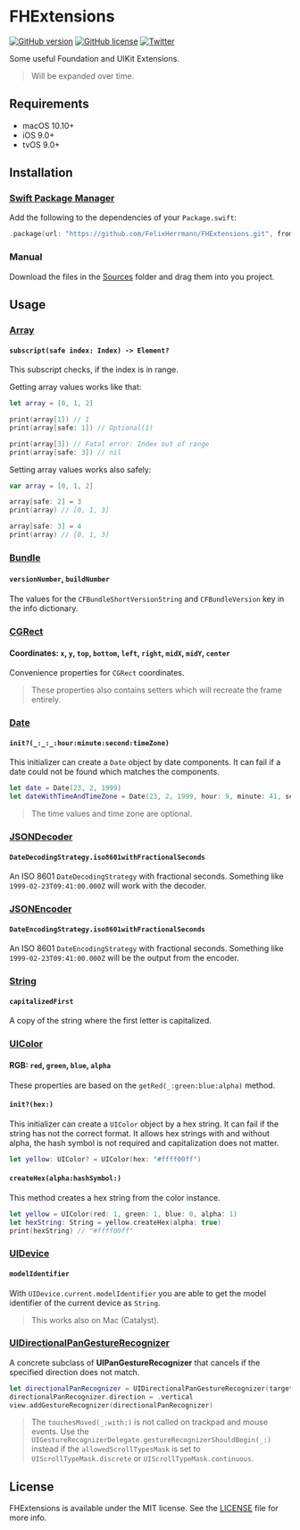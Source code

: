 # FHExtensions

<p align="left">
<a href="https://github.com/FelixHerrmann/FHExtensions/releases"><img alt="GitHub version" src="https://img.shields.io/github/v/release/FelixHerrmann/FHExtensions"></a>
<a href="https://github.com/FelixHerrmann/FHExtensions/blob/master/LICENSE"><img alt="GitHub license" src="https://img.shields.io/github/license/FelixHerrmann/FHExtensions"></a>
<a href="https://twitter.com/intent/tweet?text=Wow:&url=https%3A%2F%2Fgithub.com%2FFelixHerrmann%2FFHExtensions"><img alt="Twitter" src="https://img.shields.io/twitter/url?style=social&url=https%3A%2F%2Fgithub.com%2FFelixHerrmann%2FFHExtensions"></a>
</p>

Some useful Foundation and UIKit Extensions.

>Will be expanded over time.


## Requirements
- macOS 10.10+
- iOS 9.0+
- tvOS 9.0+


## Installation

### [Swift Package Manager](https://swift.org/package-manager/)

Add the following to the dependencies of your `Package.swift`:

```swift
.package(url: "https://github.com/FelixHerrmann/FHExtensions.git", from: "x.x.x")
```

### Manual

Download the files in the [Sources](https://github.com/FelixHerrmann/FHExtensions/tree/master/Sources) folder and drag them into you project.


## Usage

### [Array](https://github.com/FelixHerrmann/FHExtensions/blob/master/Sources/FHExtensions/Array.swift)

#### `subscript(safe index: Index) -> Element?`

This subscript checks, if the index is in range. 

Getting array values works like that:

```swift
let array = [0, 1, 2]

print(array[1]) // 1
print(array[safe: 1]) // Optional(1)

print(array[3]) // Fatal error: Index out of range
print(array[safe: 3]) // nil
```

Setting array values works also safely:

```swift
var array = [0, 1, 2]

array[safe: 2] = 3
print(array) // [0, 1, 3]

array[safe: 3] = 4
print(array) // [0, 1, 3]
```


### [Bundle](https://github.com/FelixHerrmann/FHExtensions/blob/master/Sources/FHExtensions/Bundle.swift)

#### `versionNumber`, `buildNumber`

The values for the `CFBundleShortVersionString` and `CFBundleVersion` key in the info dictionary.


### [CGRect](https://github.com/FelixHerrmann/FHExtensions/blob/master/Sources/FHExtensions/CGRect.swift)

#### Coordinates: `x`, `y`, `top`, `bottom`, `left`, `right`, `midX`, `midY`, `center`

Convenience properties for `CGRect` coordinates.

>These properties also contains setters which will recreate the frame entirely.


### [Date](https://github.com/FelixHerrmann/FHExtensions/blob/master/Sources/FHExtensions/Date.swift)

#### `init?(_:_:_:hour:minute:second:timeZone)`

This initializer can create a `Date` object by date components. It can fail if a date could not be found which matches the components.

```swift
let date = Date(23, 2, 1999)
let dateWithTimeAndTimeZone = Date(23, 2, 1999, hour: 9, minute: 41, second: 0, timeZone: TimeZone(secondsFromGMT: 0))
```

>The time values and time zone are optional.


### [JSONDecoder](https://github.com/FelixHerrmann/FHExtensions/blob/master/Sources/FHExtensions/JSONDecoder.swift)

#### `DateDecodingStrategy.iso8601withFractionalSeconds`

An ISO 8601 `DateDecodingStrategy` with fractional seconds.
Something like `1999-02-23T09:41:00.000Z` will work with the decoder.


### [JSONEncoder](https://github.com/FelixHerrmann/FHExtensions/blob/master/Sources/FHExtensions/JSONEncoder.swift)

#### `DateEncodingStrategy.iso8601withFractionalSeconds`

An ISO 8601 `DateEncodingStrategy` with fractional seconds.
Something like `1999-02-23T09:41:00.000Z` will be the output from the encoder.


### [String](https://github.com/FelixHerrmann/FHExtensions/blob/master/Sources/FHExtensions/String.swift)

#### `capitalizedFirst`

A copy of the string where the first letter is capitalized.


### [UIColor](https://github.com/FelixHerrmann/FHExtensions/blob/master/Sources/FHExtensions/UIColor.swift)

#### RGB: `red`, `green`, `blue`, `alpha`

These properties are based on the `getRed(_:green:blue:alpha)` method.

#### `init?(hex:)`

This initializer can create a `UIColor` object by a hex string. It can fail if the string has not the correct format.
It allows hex strings with and without alpha, the hash symbol is not required and capitalization does not matter.

```swift
let yellow: UIColor? = UIColor(hex: "#ffff00ff")
```

#### `createHex(alpha:hashSymbol:)`

This method creates a hex string from the color instance.

```swift
let yellow = UIColor(red: 1, green: 1, blue: 0, alpha: 1)
let hexString: String = yellow.createHex(alpha: true)
print(hexString) // "#ffff00ff"
```


### [UIDevice](https://github.com/FelixHerrmann/FHExtensions/blob/master/Sources/FHExtensions/UIDevice.swift)

#### `modelIdentifier`

With `UIDevice.current.modelIdentifier` you are able to get the model identifier of the current device as `String`.

>This works also on Mac (Catalyst).


### [UIDirectionalPanGestureRecognizer](https://github.com/FelixHerrmann/FHExtensions/blob/master/Sources/FHExtensions/UIDirectionalPanGestureRecognizer.swift)

A concrete subclass of **UIPanGestureRecognizer** that cancels if the specified direction does not match.

```swift
let directionalPanRecognizer = UIDirectionalPanGestureRecognizer(target: self, action: #selector(handlePan(_:)))
directionalPanRecognizer.direction = .vertical
view.addGestureRecognizer(directionalPanRecognizer)
```

> The `touchesMoved(_:with:)` is not called on trackpad and mouse events.
Use the `UIGestureRecognizerDelegate.gestureRecognizerShouldBegin(_:)` instead if the `allowedScrollTypesMask` is set to `UIScrollTypeMask.discrete` or `UIScrollTypeMask.continuous`.


## License

FHExtensions is available under the MIT license. See the [LICENSE](https://github.com/FelixHerrmann/FHExtensions/blob/master/LICENSE) file for more info.
